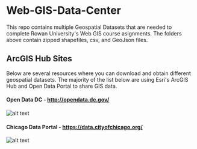 # Web-GIS-Data-Center
This repo contains multiple Geospatial Datasets that are needed to complete Rowan University's Web GIS course asignments. The folders above contain zipped shapefiles, csv, and GeoJson files. 
## ArcGIS Hub Sites
Below are several resources where you can download and obtain different geospatial datasets. The majority of the list below are using Esri's ArcGIS Hub and Open Data Portal to share GIS data.
#### Open Data DC - http://opendata.dc.gov/
![alt text](https://raw.githubusercontent.com/mapsrule/Web-GIS-Data-Center/master/ArcGIS_Hub_Sites/DC.png)
#### Chicago Data Portal - https://data.cityofchicago.org/
![alt text](https://raw.githubusercontent.com/mapsrule/Web-GIS-Data-Center/master/ArcGIS_Hub_Sites/chicago.png)